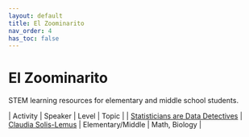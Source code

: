 ```yaml
---
layout: default
title: El Zoominarito
nav_order: 4
has_toc: false
---
```


# El Zoominarito

STEM learning resources for elementary and middle school students.

| Activity | Speaker | Level | Topic |
| [Statisticians are Data Detectives]((https://solislemuslab.github.io/el-zoominario/topics/zoominario-kids/marbles.html)) | [Claudia Solis-Lemus](https://solislemuslab.github.io/) | Elementary/Middle | Math, Biology |